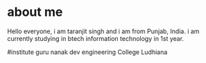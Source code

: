 # about me 
 Hello everyone,
        i am taranjit singh and i am from Punjab, India. i am currently studying in btech information technology in 1st year.
        
#institute
guru nanak dev engineering College Ludhiana 

